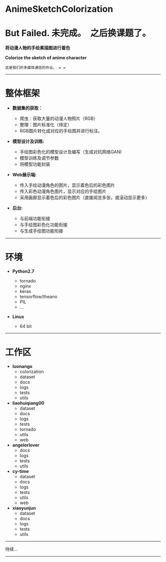 # **AnimeSketchColorization**
# But Failed. 未完成。　之后换课题了。

  **将动漫人物的手绘素描图进行着色**

  **Colorize the sketch of anime character**

    这是我们的多媒体通信的作业。 = =

----------


**整体框架**
===================

  - **数据集的获取：**
      + 爬虫：获取大量的动漫人物照片（RGB）
      + 整理：图片标准化（待定）
      + RGB图片转化成对应的手绘图并进行标注。
      
  - **模型设计及训练:**
      + 手绘图彩色化的模型设计及编写（生成对抗网络GAN)
      + 模型训练及调节参数
      + 将模型功能封装
      
  - **Web展示端:**
      + 传入手绘动漫角色的图片，显示着色后的彩色图片
      + 传入彩色动漫角色图片，显示对应的手绘图片
      + 采用画廊显示着色后的彩色图片（直接阅览多张，或滚动显示更多）
      
  - **后台:**
      + 与前端功能衔接
      + 与手绘图彩色化功能衔接
      + 与生成手绘图功能衔接

----------

**环境**
===================

  - **Python2.7**
      + tornado
      + nginx
      + keras
      + tensorflow/theano
      + PIL
      + ...
      
  - **Linux**
      + 64 bit

----------

**工作区**
===================

  - **luonango**
      + colorization
      + dataset
      + docs
      + logs
      + tests
      + utils
  - **liaohuiqiang00**
      + dataset
      + docs
      + logs
      + tests
      + tornado
      + utils
      + web 
  - **angelorlover**
      + docs
      + logs
      + tests
      + utils
  - **cy-time**
      + dataset
      + docs
      + logs
      + tests
      + utils
      + web 
  - **xiaoyunjun**
      + dataset
      + docs
      + logs
      + tests
      + utils
----------

待续...

----------
